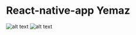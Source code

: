 # React-native-app Yemaz

![alt text](https://image.ibb.co/mUPV6J/yemaz1.jpg)
![alt text](https://mir-s3-cdn-cf.behance.net/project_modules/2800/84f6e362796007.5a9c3d1dcbe6d.jpg)
